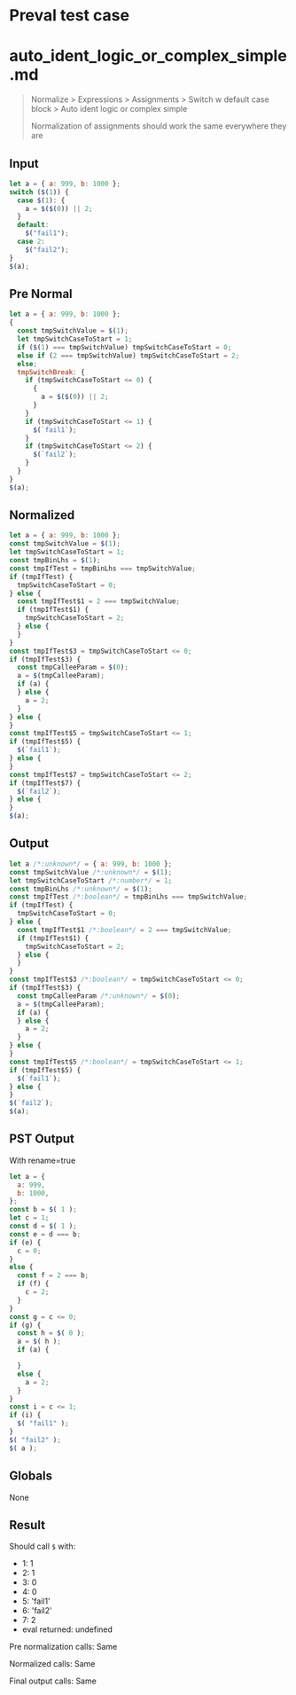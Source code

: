 # Preval test case

# auto_ident_logic_or_complex_simple.md

> Normalize > Expressions > Assignments > Switch w default case block > Auto ident logic or complex simple
>
> Normalization of assignments should work the same everywhere they are

## Input

`````js filename=intro
let a = { a: 999, b: 1000 };
switch ($(1)) {
  case $(1): {
    a = $($(0)) || 2;
  }
  default:
    $("fail1");
  case 2:
    $("fail2");
}
$(a);
`````

## Pre Normal


`````js filename=intro
let a = { a: 999, b: 1000 };
{
  const tmpSwitchValue = $(1);
  let tmpSwitchCaseToStart = 1;
  if ($(1) === tmpSwitchValue) tmpSwitchCaseToStart = 0;
  else if (2 === tmpSwitchValue) tmpSwitchCaseToStart = 2;
  else;
  tmpSwitchBreak: {
    if (tmpSwitchCaseToStart <= 0) {
      {
        a = $($(0)) || 2;
      }
    }
    if (tmpSwitchCaseToStart <= 1) {
      $(`fail1`);
    }
    if (tmpSwitchCaseToStart <= 2) {
      $(`fail2`);
    }
  }
}
$(a);
`````

## Normalized


`````js filename=intro
let a = { a: 999, b: 1000 };
const tmpSwitchValue = $(1);
let tmpSwitchCaseToStart = 1;
const tmpBinLhs = $(1);
const tmpIfTest = tmpBinLhs === tmpSwitchValue;
if (tmpIfTest) {
  tmpSwitchCaseToStart = 0;
} else {
  const tmpIfTest$1 = 2 === tmpSwitchValue;
  if (tmpIfTest$1) {
    tmpSwitchCaseToStart = 2;
  } else {
  }
}
const tmpIfTest$3 = tmpSwitchCaseToStart <= 0;
if (tmpIfTest$3) {
  const tmpCalleeParam = $(0);
  a = $(tmpCalleeParam);
  if (a) {
  } else {
    a = 2;
  }
} else {
}
const tmpIfTest$5 = tmpSwitchCaseToStart <= 1;
if (tmpIfTest$5) {
  $(`fail1`);
} else {
}
const tmpIfTest$7 = tmpSwitchCaseToStart <= 2;
if (tmpIfTest$7) {
  $(`fail2`);
} else {
}
$(a);
`````

## Output


`````js filename=intro
let a /*:unknown*/ = { a: 999, b: 1000 };
const tmpSwitchValue /*:unknown*/ = $(1);
let tmpSwitchCaseToStart /*:number*/ = 1;
const tmpBinLhs /*:unknown*/ = $(1);
const tmpIfTest /*:boolean*/ = tmpBinLhs === tmpSwitchValue;
if (tmpIfTest) {
  tmpSwitchCaseToStart = 0;
} else {
  const tmpIfTest$1 /*:boolean*/ = 2 === tmpSwitchValue;
  if (tmpIfTest$1) {
    tmpSwitchCaseToStart = 2;
  } else {
  }
}
const tmpIfTest$3 /*:boolean*/ = tmpSwitchCaseToStart <= 0;
if (tmpIfTest$3) {
  const tmpCalleeParam /*:unknown*/ = $(0);
  a = $(tmpCalleeParam);
  if (a) {
  } else {
    a = 2;
  }
} else {
}
const tmpIfTest$5 /*:boolean*/ = tmpSwitchCaseToStart <= 1;
if (tmpIfTest$5) {
  $(`fail1`);
} else {
}
$(`fail2`);
$(a);
`````

## PST Output

With rename=true

`````js filename=intro
let a = {
  a: 999,
  b: 1000,
};
const b = $( 1 );
let c = 1;
const d = $( 1 );
const e = d === b;
if (e) {
  c = 0;
}
else {
  const f = 2 === b;
  if (f) {
    c = 2;
  }
}
const g = c <= 0;
if (g) {
  const h = $( 0 );
  a = $( h );
  if (a) {

  }
  else {
    a = 2;
  }
}
const i = c <= 1;
if (i) {
  $( "fail1" );
}
$( "fail2" );
$( a );
`````

## Globals

None

## Result

Should call `$` with:
 - 1: 1
 - 2: 1
 - 3: 0
 - 4: 0
 - 5: 'fail1'
 - 6: 'fail2'
 - 7: 2
 - eval returned: undefined

Pre normalization calls: Same

Normalized calls: Same

Final output calls: Same
